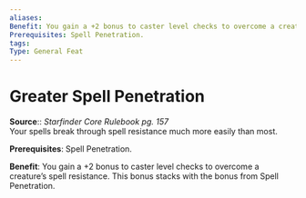 ```yaml
---
aliases: 
Benefit: You gain a +2 bonus to caster level checks to overcome a creature’s spell resistance. This bonus stacks with the bonus from Spell Penetration.
Prerequisites: Spell Penetration.
tags: 
Type: General Feat
---
```


# Greater Spell Penetration

**Source**:: _Starfinder Core Rulebook pg. 157_  
Your spells break through spell resistance much more easily than most.

**Prerequisites**: Spell Penetration.

**Benefit**: You gain a +2 bonus to caster level checks to overcome a creature’s spell resistance. This bonus stacks with the bonus from Spell Penetration.
